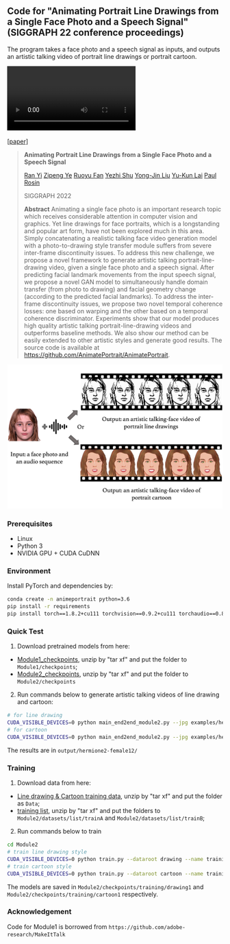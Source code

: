 ## Code for "Animating Portrait Line Drawings from a Single Face Photo and a Speech Signal" (SIGGRAPH 22 conference proceedings)

The program takes a face photo and a speech signal as inputs, and outputs an artistic talking video of portrait line drawings or portrait cartoon.

<video src='https://user-images.githubusercontent.com/16771200/180014736-b604ba55-c51b-40e7-bb49-91a3c1c3e80c.mp4'></video>

[[paper]](https://drive.google.com/file/d/14HOmhHQlcr-x2yRh_S7b-j6CZ2mmDt1E/view?usp=sharing)

> **Animating Portrait Line Drawings from a Single Face Photo and a Speech Signal**
>
> [Ran Yi](https://yiranran.github.io)
> [Zipeng Ye](https://qq775793759.github.io)
> [Ruoyu Fan]()
> [Yezhi Shu](https://scholar.google.com/citations?user=ItEyqMAAAAAJ&hl=en)
> [Yong-Jin Liu](https://cg.cs.tsinghua.edu.cn/people/~Yongjin/Yongjin.htm)
> [Yu-Kun Lai](https://users.cs.cf.ac.uk/Yukun.Lai/)
> [Paul Rosin](https://users.cs.cf.ac.uk/Paul.Rosin/)
> 
> SIGGRAPH 2022
>
> **Abstract** Animating a single face photo is an important research topic which receives considerable attention in computer vision and graphics. Yet line drawings for face portraits, which is a longstanding and popular art form, have not been explored much in this area. Simply concatenating a realistic talking face video generation model with a photo-to-drawing style transfer module suffers from severe inter-frame discontinuity issues. To address this new challenge, we propose a novel framework to generate artistic talking portrait-line-drawing video, given a single face photo and a speech signal. After predicting facial landmark movements from the input speech signal, we propose a novel GAN model to simultaneously handle domain transfer (from photo to drawing) and facial geometry change (according to the predicted facial landmarks). To address the inter-frame discontinuity issues, we propose two novel temporal coherence losses: one based on warping and the other based on a temporal coherence discriminator. Experiments show that our model produces high quality artistic talking portrait-line-drawing videos and outperforms baseline methods. We also show our method can be easily extended to other artistic styles and generate good results. The source code is available at https://github.com/AnimatePortrait/AnimatePortrait.
>

![img](imgs/teaser.jpeg)

### Prerequisites
- Linux
- Python 3
- NVIDIA GPU + CUDA CuDNN


### Environment
Install PyTorch and dependencies by:
```bash
conda create -n animeportrait python=3.6
pip install -r requirements
pip install torch==1.8.2+cu111 torchvision==0.9.2+cu111 torchaudio==0.8.2 -f https://download.pytorch.org/whl/lts/1.8/torch_lts.html
```


### Quick Test
1. Download pretrained models from here: 
- [Module1_checkpoints](https://drive.google.com/file/d/1T3-umTjpDh2FYCTGqjJRfk1_DgEP-Do_/view?usp=sharing), unzip by "tar xf" and put the folder to `Module1/checkpoints`;
- [Module2_checkpoints](https://drive.google.com/file/d/1c_vXDrjFV-G_6wCRFAaxIPcfe200i4X1/view?usp=sharing), unzip by "tar xf" and put the folder to `Module2/checkpoints`

2. Run commands below to generate artistic talking videos of line drawing and cartoon:
```bash
# for line drawing
CUDA_VISIBLE_DEVICES=0 python main_end2end_module2.py --jpg examples/hermione2.jpeg --audio examples/female12.wav --exp formal/drawing
# for cartoon
CUDA_VISIBLE_DEVICES=0 python main_end2end_module2.py --jpg examples/hermione2.jpeg --audio examples/female12.wav --exp formal/cartoon
```
The results are in `output/hermione2-female12/`


### Training
1. Download data from here:
- [Line drawing & Cartoon training data](https://drive.google.com/file/d/1TLfTfrlLZ5cvh3cQVNJZIHcTRMMTDks1/view?usp=sharing), unzip by "tar xf" and put the folder as `Data`;
- [training list](https://drive.google.com/file/d/1WgG6W1vGeNdRlN4pcEdvtpsToK3BmG7z/view?usp=sharing), unzip by "tar xf" and put the folders to `Module2/datasets/list/trainA` and `Module2/datasets/list/trainB`;

2. Run commands below to train
```bash
cd Module2
# train line drawing style
CUDA_VISIBLE_DEVICES=0 python train.py --dataroot drawing --name training/drawing1 --model geomgm_ifw_fore --netG resnet_9blocks_rcatland32_full_ifw --netg_resb_div 3 --netg_resb_disp 3 --output_nc 1 --display_env training_drawing1 --lr 0.00005 --lambda_geom 50 --lambda_geom_lipline 50 --more_weight_for_lip 2 --lambda_face 3.0 --lambda_warp_inter 10  --blendbg 1 --select_target12_thre 0.0 --niter 70 --niter_decay 0
# train cartoon style
CUDA_VISIBLE_DEVICES=0 python train.py --dataroot cartoon --name training/cartoon1 --model geomgm_ifw_cartoon_fore --netG resnet_9blocks_rcatland32_full_ifw --dataset_mode umlvd_ifw_cartoon --netg_resb_div 3 --netg_resb_disp 3 --output_nc 3 --display_env training_cartoon1 --lr 0.00005 --lambda_geom 50 --lambda_geom_lipline 0 --more_weight_for_lip 2 --lambda_face 3.0 --lambda_warp_inter 10 --blendbg 1 --niter 70 --niter_decay 0
```
The models are saved in `Module2/checkpoints/training/drawing1` and `Module2/checkpoints/training/cartoon1` respectively.

### Acknowledgement
Code for Module1 is borrowed from `https://github.com/adobe-research/MakeItTalk`
